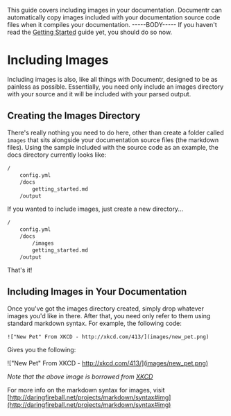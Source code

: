 This guide covers including images in your documentation.  Documentr can automatically copy images included with 
your documentation source code files when it compiles your documentation.
-----BODY-----
If you haven't read the [Getting Started](getting_started.html) guide yet, you should do so now.

# Including Images

Including images is also, like all things with Documentr, designed to be as painless as possible.  Essentially, you 
need only include an images directory with your source and it will be included with your parsed output.

## Creating the Images Directory

There's really nothing you need to do here, other than create a folder called `images` that sits alongside your
documentation source files (the markdown files).  Using the sample included with the source code as an example, 
the docs directory currently looks like:

	/
		config.yml
		/docs
			getting_started.md
		/output
		
If you wanted to include images, just create a new directory...

	/
		config.yml
		/docs
			/images
			getting_started.md
		/output
		
That's it!

## Including Images in Your Documentation

Once you've got the images directory created, simply drop whatever images you'd like in there.  After that, 
you need only refer to them using standard markdown syntax.  For example, the following code:

	!["New Pet" From XKCD - http://xkcd.com/413/](images/new_pet.png)
	
Gives you the following:

!["New Pet" From XKCD - http://xkcd.com/413/](images/new_pet.png)

*Note that the above image is borrowed from [XKCD](http://xkcd.com/413/)*

For more info on the markdown syntax for images, visit [http://daringfireball.net/projects/markdown/syntax#img](http://daringfireball.net/projects/markdown/syntax#img)